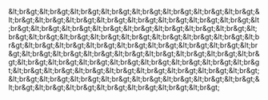 &amp;lt;br&amp;gt;&amp;lt;br&amp;gt;&amp;lt;br&amp;gt;&amp;lt;br&amp;gt;&amp;lt;br&amp;gt;&amp;lt;br&amp;gt;&amp;lt;br&amp;gt;&amp;lt;br&amp;gt;&amp;lt;br&amp;gt;&amp;lt;br&amp;gt;&amp;lt;br&amp;gt;&amp;lt;br&amp;gt;&amp;lt;br&amp;gt;&amp;lt;br&amp;gt;&amp;lt;br&amp;gt;&amp;lt;br&amp;gt;&amp;lt;br&amp;gt;&amp;lt;br&amp;gt;&amp;lt;br&amp;gt;&amp;lt;br&amp;gt;&amp;lt;br&amp;gt;&amp;lt;br&amp;gt;&amp;lt;br&amp;gt;&amp;lt;br&amp;gt;&amp;lt;br&amp;gt;&amp;lt;br&amp;gt;&amp;lt;br&amp;gt;&amp;lt;br&amp;gt;&amp;lt;br&amp;gt;&amp;lt;br&amp;gt;&amp;lt;br&amp;gt;&amp;lt;br&amp;gt;&amp;lt;br&amp;gt;&amp;lt;br&amp;gt;&amp;lt;br&amp;gt;&amp;lt;br&amp;gt;&amp;lt;br&amp;gt;&amp;lt;br&amp;gt;&amp;lt;br&amp;gt;&amp;lt;br&amp;gt;&amp;lt;br&amp;gt;&amp;lt;br&amp;gt;&amp;lt;br&amp;gt;&amp;lt;br&amp;gt;&amp;lt;br&amp;gt;&amp;lt;br&amp;gt;&amp;lt;br&amp;gt;&amp;lt;br&amp;gt;&amp;lt;br&amp;gt;&amp;lt;br&amp;gt;&amp;lt;br&amp;gt;&amp;lt;br&amp;gt;&amp;lt;br&amp;gt;&amp;lt;br&amp;gt;&amp;lt;br&amp;gt;&amp;lt;br&amp;gt;&amp;lt;br&amp;gt;&amp;lt;br&amp;gt;&amp;lt;br&amp;gt;&amp;lt;br&amp;gt;&amp;lt;br&amp;gt;&amp;lt;br&amp;gt;&amp;lt;br&amp;gt;&amp;lt;br&amp;gt;&amp;lt;br&amp;gt;&amp;lt;br&amp;gt;&amp;lt;br&amp;gt;&amp;lt;br&amp;gt;&amp;lt;br&amp;gt;&amp;lt;br&amp;gt;&amp;lt;br&amp;gt;&amp;lt;br&amp;gt;&amp;lt;br&amp;gt;&amp;lt;br&amp;gt;&amp;lt;br&amp;gt;&amp;lt;br&amp;gt;&amp;lt;br&amp;gt;&amp;lt;br&amp;gt;&amp;lt;br&amp;gt;&amp;lt;br&amp;gt;